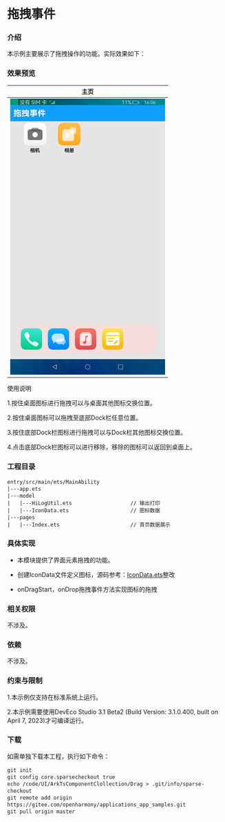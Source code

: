# 拖拽事件

### 介绍

本示例主要展示了拖拽操作的功能。实际效果如下：

### 效果预览
|               主页              |
|--------------------------------|
|![](screenshots/devices/main.png)|

使用说明

1.按住桌面图标进行拖拽可以与桌面其他图标交换位置。

2.按住桌面图标可以拖拽至底部Dock栏任意位置。

3.按住底部Dock栏图标进行拖拽可以与Dock栏其他图标交换位置。

4.点击底部Dock栏图标可以进行移除，移除的图标可以返回到桌面上。

### 工程目录
```
entry/src/main/ets/MainAbility
|---app.ets              
|---model
|   |---HiLogUtil.ets                   // 输出打印
|   |---IconData.ets                    // 图标数据
|---pages
|   |---Index.ets                       // 首页数据展示
```

### 具体实现

* 本模块提供了界面元素拖拽的功能。

* 创建IconData文件定义图标，源码参考：[IconData.ets](https://gitee.com/yan-huan369/applications_app_samples_readmeRetify/blob/master/code/UI/ArkTsComponentClollection/Drag/entry/src/main/ets/MainAbility/model/IconData.ets)整改

* onDragStart，onDrop拖拽事件方法实现图标的拖拽

### 相关权限

不涉及。

### 依赖

不涉及。

### 约束与限制

1.本示例仅支持在标准系统上运行。

2.本示例需要使用DevEco Studio 3.1 Beta2 (Build Version: 3.1.0.400, built on April 7, 2023)才可编译运行。

### 下载

如需单独下载本工程，执行如下命令：
```
git init
git config core.sparsecheckout true
echo /code/UI/ArkTsComponentClollection/Drag > .git/info/sparse-checkout
git remote add origin https://gitee.com/openharmony/applications_app_samples.git
git pull origin master
```